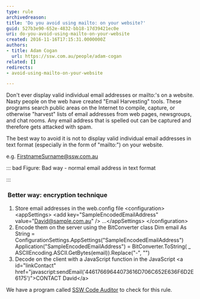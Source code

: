 ```yaml
---
type: rule
archivedreason: 
title: 'Do you avoid using mailto: on your website?'
guid: 527b3e90-652e-4832-bb18-17d39421ec0e
uri: do-you-avoid-using-mailto-on-your-website
created: 2016-11-16T17:15:31.0000000Z
authors:
- title: Adam Cogan
  url: https://ssw.com.au/people/adam-cogan
related: []
redirects:
- avoid-using-mailto-on-your-website

---
```


Don't ever display valid individual email addresses or mailto:'s on a website. Nasty people on the web have created "Email Harvesting" tools. These programs search public areas on the Internet to compile, capture, or otherwise "harvest" lists of email addresses from web pages, newsgroups, and chat rooms. Any email address that is spelled out can be captured and therefore gets attacked with spam.

The best way to avoid it is not to display valid individual email addresses in text format (especially in the form of "mailto:") on your website.

<!--endintro-->



e.g. FirstnameSurname@ssw.com.au

::: bad
Figure: Bad way - normal email address in text format

:::

###  Better way: encryption technique 

1. Store email addresses in the web.config file
    &lt;configuration&gt; 
&lt;appSettings&gt; 
&lt;add key="SampleEncodedEmailAddress" value="David@sample.com.au" /&gt; ...&lt;/appSettings&gt; &lt;/configuration&gt;
2. Encode them on the server using the BitConverter class
    Dim email As String = ConfigurationSettings.AppSettings("SampleEncodedEmailAddress") Application("SampleEncodedEmailAddress") = BitConverter.ToString( \_ ASCIIEncoding.ASCII.GetBytes(email)).Replace("-", "")
3. Decode on the client with a JavaScript function in the JavaScript
    &lt;a id="linkContact" href="javascript:sendEmail('44617669644073616D706C652E636F6D2E6175')"&gt;CONTACT David&lt;/a&gt;


We have a program called [SSW Code Auditor](https&#58;//www.ssw.com.au/ssw/CodeAuditor/) to check for this rule.
